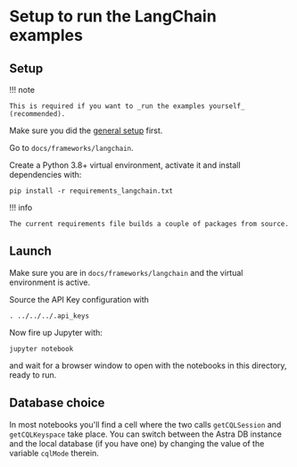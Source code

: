 # Setup to run the LangChain examples

## Setup

!!! note

    This is required if you want to _run the examples yourself_ (recommended).

Make sure you did the [general setup](/db_setup/) first.

Go to `docs/frameworks/langchain`.

Create a Python 3.8+ virtual environment, activate it and install dependencies with:

```
pip install -r requirements_langchain.txt
```

!!! info

    The current requirements file builds a couple of packages from source.

## Launch

Make sure you are in `docs/frameworks/langchain` and the virtual environment is active.

Source the API Key configuration with

```
. ../../../.api_keys
```

Now fire up Jupyter with:

```
jupyter notebook
```

and wait for a browser window to open with the notebooks in this directory,
ready to run.

## Database choice

In most notebooks you'll find a cell where the two
calls `getCQLSession` and `getCQLKeyspace` take place.
You can switch between the Astra DB instance and the local database (if you have
one) by changing the value of the variable `cqlMode` therein.
